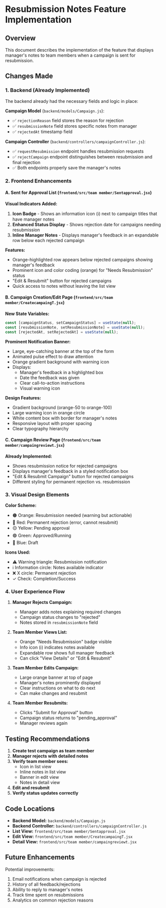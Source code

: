 # Resubmission Notes Feature Implementation

## Overview
This document describes the implementation of the feature that displays manager's notes to team members when a campaign is sent for resubmission.

## Changes Made

### 1. Backend (Already Implemented)
The backend already had the necessary fields and logic in place:

**Campaign Model** (`backend/models/Campaign.js`):
- ✅ `rejectionReason` field stores the reason for rejection
- ✅ `resubmissionNote` field stores specific notes from manager
- ✅ `rejectedAt` timestamp field

**Campaign Controller** (`backend/controllers/campaignController.js`):
- ✅ `requestResubmission` endpoint handles resubmission requests
- ✅ `rejectCampaign` endpoint distinguishes between resubmission and final rejection
- ✅ Both endpoints properly save the manager's notes

### 2. Frontend Enhancements

#### A. Sent for Approval List (`frontend/src/team member/Sentapproval.jsx`)

**Visual Indicators Added:**
1. **Icon Badge** - Shows an information icon (ℹ️) next to campaign titles that have manager notes
2. **Enhanced Status Display** - Shows rejection date for campaigns needing resubmission
3. **Inline Manager Notes** - Displays manager's feedback in an expandable row below each rejected campaign

**Features:**
- Orange-highlighted row appears below rejected campaigns showing manager's feedback
- Prominent icon and color coding (orange) for "Needs Resubmission" status
- "Edit & Resubmit" button for rejected campaigns
- Quick access to notes without leaving the list view

#### B. Campaign Creation/Edit Page (`frontend/src/team member/CreatecampaingT.jsx`)

**New State Variables:**
```javascript
const [campaignStatus, setCampaignStatus] = useState(null);
const [resubmissionNote, setResubmissionNote] = useState(null);
const [rejectedAt, setRejectedAt] = useState(null);
```

**Prominent Notification Banner:**
- Large, eye-catching banner at the top of the form
- Animated pulse effect to draw attention
- Orange gradient background with warning icon
- Displays:
  - Manager's feedback in a highlighted box
  - Date the feedback was given
  - Clear call-to-action instructions
  - Visual warning icon

**Design Features:**
- Gradient background (orange-50 to orange-100)
- Large warning icon in orange circle
- White content box with border for manager's notes
- Responsive layout with proper spacing
- Clear typography hierarchy

#### C. Campaign Review Page (`frontend/src/team member/campaingreviewt.jsx`)

**Already Implemented:**
- Shows resubmission notice for rejected campaigns
- Displays manager's feedback in a styled notification box
- "Edit & Resubmit Campaign" button for rejected campaigns
- Different styling for permanent rejection vs. resubmission

### 3. Visual Design Elements

**Color Scheme:**
- 🟠 Orange: Resubmission needed (warning but actionable)
- 🔴 Red: Permanent rejection (error, cannot resubmit)
- 🟡 Yellow: Pending approval
- 🟢 Green: Approved/Running
- 🔵 Blue: Draft

**Icons Used:**
- ⚠️ Warning triangle: Resubmission notification
- ℹ️ Information circle: Notes available indicator
- ❌ X circle: Permanent rejection
- ✓ Check: Completion/Success

### 4. User Experience Flow

1. **Manager Rejects Campaign:**
   - Manager adds notes explaining required changes
   - Campaign status changes to "rejected"
   - Notes stored in `resubmissionNote` field

2. **Team Member Views List:**
   - Orange "Needs Resubmission" badge visible
   - Info icon (ℹ️) indicates notes available
   - Expandable row shows full manager feedback
   - Can click "View Details" or "Edit & Resubmit"

3. **Team Member Edits Campaign:**
   - Large orange banner at top of page
   - Manager's notes prominently displayed
   - Clear instructions on what to do next
   - Can make changes and resubmit

4. **Team Member Resubmits:**
   - Clicks "Submit for Approval" button
   - Campaign status returns to "pending_approval"
   - Manager reviews again

## Testing Recommendations

1. **Create test campaign as team member**
2. **Manager rejects with detailed notes**
3. **Verify team member sees:**
   - Icon in list view
   - Inline notes in list view
   - Banner in edit view
   - Notes in detail view
4. **Edit and resubmit**
5. **Verify status updates correctly**

## Code Locations

- **Backend Model:** `backend/models/Campaign.js`
- **Backend Controller:** `backend/controllers/campaignController.js`
- **List View:** `frontend/src/team member/Sentapproval.jsx`
- **Edit View:** `frontend/src/team member/CreatecampaingT.jsx`
- **Detail View:** `frontend/src/team member/campaingreviewt.jsx`

## Future Enhancements

Potential improvements:
1. Email notifications when campaign is rejected
2. History of all feedback/rejections
3. Ability to reply to manager's notes
4. Track time spent on resubmissions
5. Analytics on common rejection reasons
